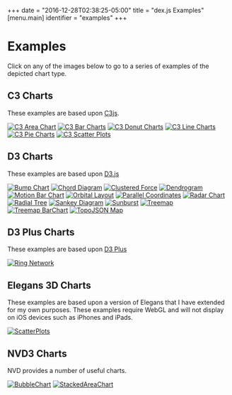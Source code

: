 +++
date = "2016-12-28T02:38:25-05:00"
title = "dex.js Examples"
[menu.main]
  identifier = "examples"
+++

# Examples

Click on any of the images below to go to a series of examples of the depicted chart type.

## C3 Charts

These examples are based upon [C3js](https://c3js.org).

[![C3 Area Chart](/images/charts/c3_area_chart.png)](/examples/charts/c3/AreaChart.html)
[![C3 Bar Charts](/images/charts/c3_bar_chart.png)](/examples/charts/c3/BarChart.html)
[![C3 Donut Charts](/images/charts/c3_donut_chart.png)](/examples/charts/c3/DonutChart.html)
[![C3 Line Charts](/images/charts/c3_line_chart.png)](/examples/charts/c3/LineChart.html)
[![C3 Pie Charts](/images/charts/c3_pie_chart.png)](/examples/charts/c3/PieChart.html)
[![C3 Scatter Plots](/images/charts/c3_scatter_plot.png)](/examples/charts/c3/ScatterPlot.html)

## D3 Charts

These examples are based upon [D3.js](http://d3js.org)

[![Bump Chart](/images/charts/d3_bump_chart.png)](/examples/charts/d3/BumpChart.html)
[![Chord Diagram](/images/charts/d3_chord.png)](/examples/charts/d3/Chord.html)
[![Clustered Force](/images/charts/d3_clustered_force.png)](/examples/charts/d3/ClusteredForce.html)
[![Dendrogram](/images/charts/d3_dendrogram.png)](/examples/charts/d3/Dendrogram.html)
[![Motion Bar Chart](/images/charts/d3_motion_bar_chart.png)](/examples/charts/d3/MotionBarChart.html)
[![Orbital Layout](/images/charts/d3_orbital_layout.png)](/examples/charts/d3/OrbitalLayout.html)
[![Parallel Coordinates](/images/charts/d3_parallel_coordinates.png)](/examples/charts/d3/ParallelCoordinates.html)
[![Radar Chart](/images/charts/d3_radar_chart.png)](/examples/charts/d3/RadarChart.html)
[![Radial Tree](/images/charts/d3_radial_tree.png)](/examples/charts/d3/RadialTree.html)
[![Sankey Diagram](/images/charts/d3_sankey.png)](/examples/charts/d3/Sankey.html)
[![Sunburst](/images/charts/d3_sunburst.png)](/examples/charts/d3/Sunburst.html)
[![Treemap](/images/charts/d3_treemap.png)](/examples/charts/d3/Treemap.html)
[![Treemap BarChart](/images/charts/d3_treemap_barchart.png)](/examples/charts/d3/TreemapBarChart.html)
[![TopoJSON Map](/images/charts/d3_topojsonmap.png)](/examples/charts/d3/TopoJSONMap.html)

## D3 Plus Charts

These examples are based upon [D3 Plus](https://d3plus.org/)

[![Ring Network](/images/charts/d3plus_ring_network.png)](/examples/charts/d3plus/RingNetwork.html)

## Elegans 3D Charts

These examples are based upon a version of Elegans that I have
extended for my own purposes.  These examples require WebGL and
will not display on iOS devices such as iPhones and iPads.


[![ScatterPlots](/images/charts/elegans_scatter_plot.png)](/examples/charts/elegans/ScatterPlot.html)

## NVD3 Charts

NVD provides a number of useful charts.

[![BubbleChart](/images/charts/nvd3_bubble_chart.png)](/examples/charts/nvd3/BubbleChart.html)
[![StackedAreaChart](/images/charts/nvd3_stacked_area_chart.png)](/examples/charts/nvd3/StackedAreaChart.html)

